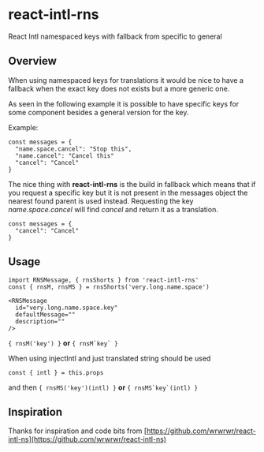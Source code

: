 react-intl-rns
==============

React Intl namespaced keys with fallback from specific to general

## Overview

When using namespaced keys for translations it would be nice to have a fallback
when the exact key does not exists but a more generic one.

As seen in the following example it is possible to have specific keys for some
component besides a general version for the key.

Example:
```
const messages = {
  "name.space.cancel": "Stop this",
  "name.cancel": "Cancel this"
  "cancel": "Cancel"
}
```

The nice thing with __react-intl-rns__ is the build in fallback which means that
if you request a specific key but it is not present in the messages object the
nearest found parent is used instead.
Requesting the key _name.space.cancel_ will find _cancel_ and return it as a translation.

```
const messages = {
  "cancel": "Cancel"
}
```


## Usage

```
import RNSMessage, { rnsShorts } from 'react-intl-rns'
const { rnsM, rnsMS } = rnsShorts('very.long.name.space')
```

```
<RNSMessage
  id="very.long.name.space.key"
  defaultMessage=""
  description=""
/>
```

```{ rnsM('key') }``` __or__ ```{ rnsM`key` }```

When using injectIntl and just translated string should be used
```
const { intl } = this.props
```
and then ```{ rnsMS('key')(intl) }``` __or__ ```{ rnsMS`key`(intl) }```

## Inspiration

Thanks for inspiration and code bits from [https://github.com/wrwrwr/react-intl-ns](https://github.com/wrwrwr/react-intl-ns)
